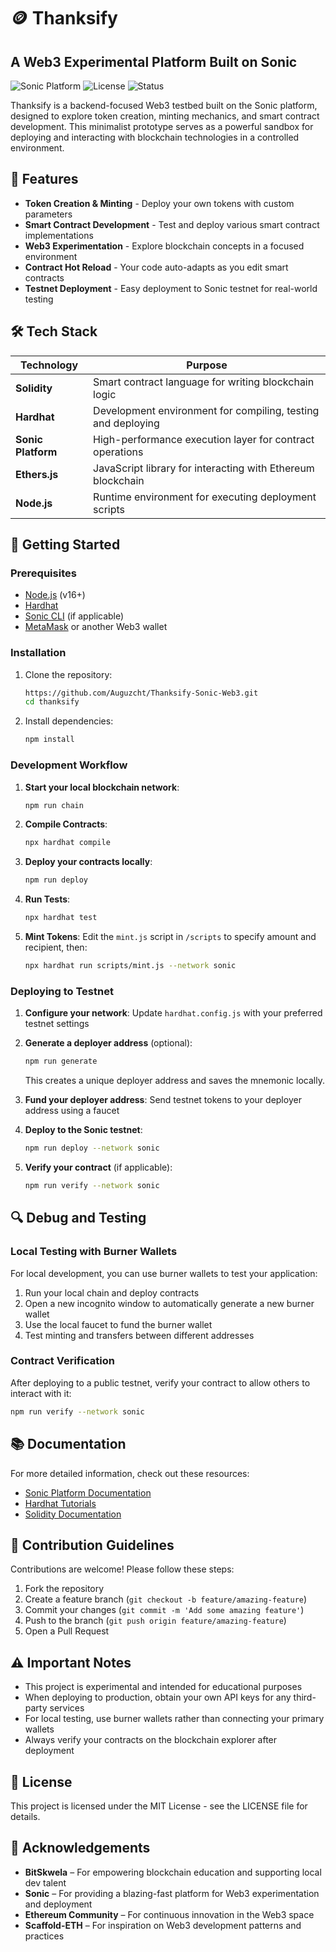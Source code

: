 # 🪙 Thanksify

## A Web3 Experimental Platform Built on Sonic

![Sonic Platform](https://img.shields.io/badge/Platform-Sonic-blue)
![License](https://img.shields.io/badge/License-MIT-green)
![Status](https://img.shields.io/badge/Status-Experimental-orange)

Thanksify is a backend-focused Web3 testbed built on the Sonic platform, designed to explore token creation, minting mechanics, and smart contract development. This minimalist prototype serves as a powerful sandbox for deploying and interacting with blockchain technologies in a controlled environment.

## 🚀 Features

- **Token Creation & Minting** - Deploy your own tokens with custom parameters
- **Smart Contract Development** - Test and deploy various smart contract implementations
- **Web3 Experimentation** - Explore blockchain concepts in a focused environment
- **Contract Hot Reload** - Your code auto-adapts as you edit smart contracts
- **Testnet Deployment** - Easy deployment to Sonic testnet for real-world testing

## 🛠️ Tech Stack

| Technology | Purpose |
|------------|---------|
| **Solidity** | Smart contract language for writing blockchain logic |
| **Hardhat** | Development environment for compiling, testing and deploying |
| **Sonic Platform** | High-performance execution layer for contract operations |
| **Ethers.js** | JavaScript library for interacting with Ethereum blockchain |
| **Node.js** | Runtime environment for executing deployment scripts |

## 🧪 Getting Started

### Prerequisites

- [Node.js](https://nodejs.org/) (v16+)
- [Hardhat](https://hardhat.org/getting-started/)
- [Sonic CLI](https://docs.sonic.com/cli/installation) (if applicable)
- [MetaMask](https://metamask.io/) or another Web3 wallet

### Installation

1. Clone the repository:
   ```bash
   https://github.com/Auguzcht/Thanksify-Sonic-Web3.git
   cd thanksify
   ```

2. Install dependencies:
   ```bash
   npm install
   ```

### Development Workflow

1. **Start your local blockchain network**:
   ```bash
   npm run chain
   ```

2. **Compile Contracts**:
   ```bash
   npx hardhat compile
   ```

3. **Deploy your contracts locally**:
   ```bash
   npm run deploy
   ```
   
4. **Run Tests**:
   ```bash
   npx hardhat test
   ```

5. **Mint Tokens**:
   Edit the `mint.js` script in `/scripts` to specify amount and recipient, then:
   ```bash
   npx hardhat run scripts/mint.js --network sonic
   ```

### Deploying to Testnet

1. **Configure your network**:
   Update `hardhat.config.js` with your preferred testnet settings

2. **Generate a deployer address** (optional):
   ```bash
   npm run generate
   ```
   This creates a unique deployer address and saves the mnemonic locally.

3. **Fund your deployer address**:
   Send testnet tokens to your deployer address using a faucet

4. **Deploy to the Sonic testnet**:
   ```bash
   npm run deploy --network sonic
   ```

5. **Verify your contract** (if applicable):
   ```bash
   npm run verify --network sonic
   ```

## 🔍 Debug and Testing

### Local Testing with Burner Wallets

For local development, you can use burner wallets to test your application:

1. Run your local chain and deploy contracts
2. Open a new incognito window to automatically generate a new burner wallet
3. Use the local faucet to fund the burner wallet
4. Test minting and transfers between different addresses

### Contract Verification

After deploying to a public testnet, verify your contract to allow others to interact with it:

```bash
npm run verify --network sonic
```

## 📚 Documentation

For more detailed information, check out these resources:
- [Sonic Platform Documentation](https://docs.sonic.com)
- [Hardhat Tutorials](https://hardhat.org/tutorial)
- [Solidity Documentation](https://docs.soliditylang.org/)

## 🔄 Contribution Guidelines

Contributions are welcome! Please follow these steps:

1. Fork the repository
2. Create a feature branch (`git checkout -b feature/amazing-feature`)
3. Commit your changes (`git commit -m 'Add some amazing feature'`)
4. Push to the branch (`git push origin feature/amazing-feature`)
5. Open a Pull Request

## ⚠️ Important Notes

- This project is experimental and intended for educational purposes
- When deploying to production, obtain your own API keys for any third-party services
- For local testing, use burner wallets rather than connecting your primary wallets
- Always verify your contracts on the blockchain explorer after deployment

## 📄 License

This project is licensed under the MIT License - see the LICENSE file for details.

## 🙌 Acknowledgements

- **BitSkwela** – For empowering blockchain education and supporting local dev talent
- **Sonic** – For providing a blazing-fast platform for Web3 experimentation and deployment
- **Ethereum Community** – For continuous innovation in the Web3 space
- **Scaffold-ETH** – For inspiration on Web3 development patterns and practices